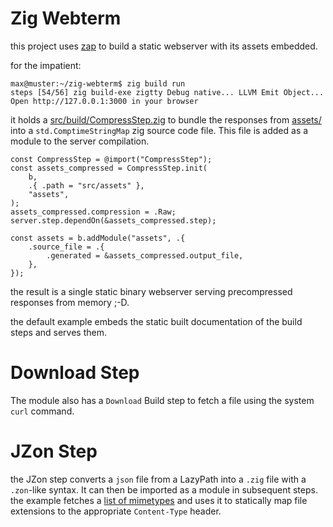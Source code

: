 # Zig Webterm

this project uses [zap]([https://](https://github.com/zigzap/zap)) to build a static webserver with its assets embedded.

for the impatient:

```
max@muster:~/zig-webterm$ zig build run
steps [54/56] zig build-exe zigtty Debug native... LLVM Emit Object... 
Open http://127.0.0.1:3000 in your browser
```

it holds a [src/build/CompressStep.zig](src/build/CompressStep.zig) to
bundle the responses from [assets/](assets/)
into a `std.ComptimeStringMap` zig source code file.
This file is added as a module to the server compilation.

```
const CompressStep = @import("CompressStep");
const assets_compressed = CompressStep.init(
    b,
    .{ .path = "src/assets" },
    "assets",
);
assets_compressed.compression = .Raw;
server.step.dependOn(&assets_compressed.step);

const assets = b.addModule("assets", .{
    .source_file = .{
        .generated = &assets_compressed.output_file,
    },
});
```

the result is a single static binary webserver serving
precompressed responses from memory ;-D.

the default example embeds the static built documentation of the 
build steps and serves them.

# Download Step

The module also has a `Download` Build step to fetch a file using the system
`curl` command.

# JZon Step

the JZon step converts a `json` file from a LazyPath into a `.zig` file
with a `.zon`-like syntax.
It can then be imported as a module in subsequent steps.
the example fetches a
[list of mimetypes](https://github.com/patrickmccallum/mimetype-io/blob/master/src/mimeData.json)
and uses it to statically map file extensions to the appropriate `Content-Type`
header.